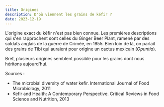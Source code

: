 ```yaml
---
title: Origines
description: D'où viennent les grains de kéfir ?
date: 2023-12-19
---
```

L'origine exact du kéfir n'est pas bien connue.
Les premières descriptions qui s'en rapprochent sont celles du Ginger Beer Plant, ramené par des soldats anglais de la guerre de Crimée, en 1855.
Bien loin de là, on parlait des grains de Tibi qui auraient pour origine un cactus mexicain (_Opuntia_).

Bref, plusieurs origines semblent possible pour les grains dont nous héritons aujourd'hui.

Sources :
- The microbial diversity of water kefir. International Journal of Food Microbiology, 2011
- Kefir and Health: A Contemporary Perspective. Critical Reviews in Food Science and Nutrition, 2013